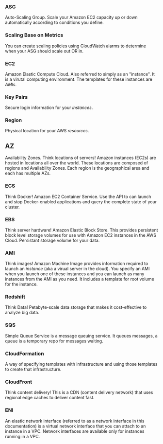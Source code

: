 ### ASG  
Auto-Scaling Group. Scale your Amazon EC2 capacity up or down automatically according to conditions you define.

### Scaling Base on Metrics
You can create scaling policies using CloudWatch alarms to determine when your ASG should scale out OR in. 

### EC2  
Amazon Elastic Compute Cloud. Also referred to simply as an "instance". It is a virutal computing environment. The templates for these instances are _AMIs_. 

### Key Pairs  
Secure login information for your _instances_. 

### Region  
Physical location for your AWS _resources_. 

## AZ  
Availability Zones. Think locations of servers! Amazon instances (EC2s) are hosted in locations all over the world. These locations are composed of regions and Availability Zones. Each region is the geographical area and each has multiple AZs.

### ECS
Think Docker! Amazon EC2 Container Service. Use the API to can launch and stop Docker-enabled applications and query the complete state of your cluster. 

### EBS  
Think server hardware! Amazon Elastic Block Store. This provides persistent block level storage volumes for use with Amazon EC2 instances in the AWS Cloud. Persistant storage volume for your data.  

### AMI  
Think images! Amazon Machine Image provides information required to launch an _instance_ (aka a virual server in the cloud). You specify an AMI when you launch one of these instances and you can launch as many instances from the AMI as you need. It includes a template for root volume for the instance. 

### Redshift 
Think Data! Petabyte-scale data storage that makes it cost-effective to analyze big data.

### SQS 
Simple Queue Service is a message queuing service. It queues messages, a queue is a temporary repo for messages waiting. 

### CloudFormation
A way of specifying templates with infrastructure and using those templates to create that infrastructure. 

### CloudFront
Think content delivery! This is a CDN (content delivery network) that uses regional edge caches to deliver content fast.

### ENI
An elastic network interface (referred to as a network interface in this
documentation) is a virtual network interface that you can attach to an
instance in a VPC. Network interfaces are available only for instances running
in a VPC.
